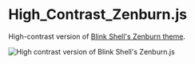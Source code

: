 # High_Contrast_Zenburn.js
High-contrast version of [Blink Shell's Zenburn theme](https://github.com/blinksh/themes/blob/master/themes/Zenburn.js).

![High contrast version of Blink Shell's Zenburn.js](https://github.com/agkozak/High_Contrast_Zenburn.js/blob/master/img/High_Contrast_Zenburn.js.jpg)
